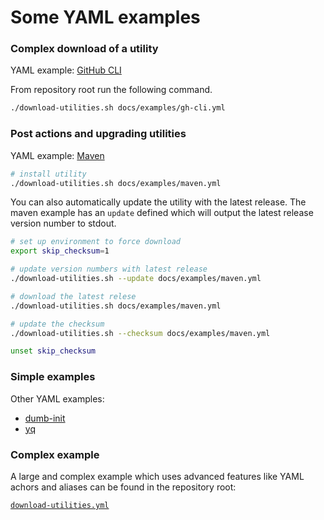 # Some YAML examples

### Complex download of a utility

YAML example: [GitHub CLI][cli]

From repository root run the following command.

```bash
./download-utilities.sh docs/examples/gh-cli.yml
```

### Post actions and upgrading utilities

YAML example: [Maven][maven]

```bash
# install utility
./download-utilities.sh docs/examples/maven.yml
```

You can also automatically update the utility with the latest release.  The
maven example has an `update` defined which will output the latest release
version number to stdout.

```bash
# set up environment to force download
export skip_checksum=1

# update version numbers with latest release
./download-utilities.sh --update docs/examples/maven.yml

# download the latest relese
./download-utilities.sh docs/examples/maven.yml

# update the checksum
./download-utilities.sh --checksum docs/examples/maven.yml

unset skip_checksum
```

### Simple examples

Other YAML examples:

- [dumb-init][dumb-init]
- [yq][yq]

### Complex example

A large and complex example which uses advanced features like YAML achors and
aliases can be found in the repository root:

[`download-utilities.yml`](../download-utilities.yml)


[cli]: examples/gh-cli.yml
[dumb-init]: examples/dumb-init.yml
[maven]: examples/maven.yml
[yq]: examples/yq.yml
